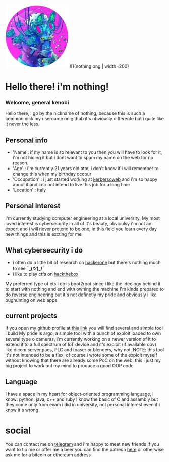 <img src=nothing.png width="200">
![](nothing.ong | width=200)

# Hello there! i'm nothing!
### Welcome, general kenobi
Hello there, i go by the nickname of nothing, because this is such a common nick my username on github it's obviously differente but i quite like it never the less.
## Personal info
- 'Name': if my name is so relevant to you then you will have to look for it, i'm not hiding it but i dont want to spam my name on the web for no reason.
- 'Age' : i'm currently 21 years old atm, i don't know if i will remember to change this when my birthday occour
- 'Occupation' : i just started working at [kerbersoweb](https://kerberosweb.com/) and i'm so happy about it and i do not intend to live this job for a long time
- 'Location' : Italy
## Personal interest
I'm currently studying computer engineering at a local university.
My most loved interest is cybersecurity in all of it's beauty, obvioulsy i'm not an expert and i will never pretend to be one, in this field you learn every day new things and this is excting for me
## What cybersecurity i do
- i often do a little bit of research on [hackerone](https://hackerone.com/doc_nothing) but there's nothing much to see __¯\_(ツ)_/¯__
- i like to play ctfs on [hackthebox](https://www.hackthebox.eu/home/users/profile/83434) 

My preferred type of cts i do is boot2root since i like the ideology behind it to start with nothing and end with owning the machine
I'm kinda prepared to do reverse engineering but it's not definetly my pride and obviously i like bughunting on web apps

## current projects
If you open my github profile at [this link](https://github.com/M0tHs3C) you will find several and simple tool i build
My pride is argo, a simple tool with a bunch of exploit loaded to own several type o cameras, i'm currently working on a newer version of it to extend it to a full spectrum of IoT device and it's exploit (if available obv) like dicom server,pacs, PLC and toaser or blenders, why not.
NOTE: this tool it's not intended to be a flex, of course i wrote some of the exploit myself without knowing that there are already some PoC on the web, this i just my big project to work out my mind to produce a good OOP code
## Language
I have a space in my heart for object-oriented programming language, i know: python, java, c++ and ruby
I know the basic of C and assambly but they come only from exam i did in university, not personal interest even if i know it's wrong

# social
You can contact me on [telegram](https://t.me/nothingSRL) and i'm happy to meet new friends
If you want to tip me or offer me a beer you can find the patreon [here](patreon.com/M0tHs3C) or otherwise ask me for a bitcoin or ethereum address
